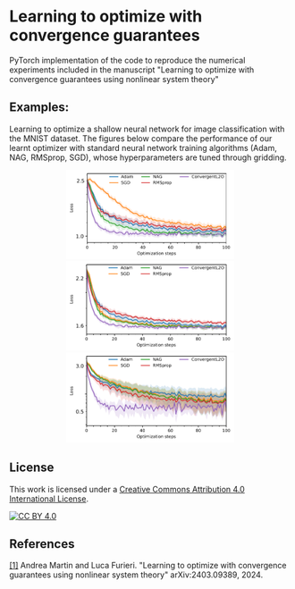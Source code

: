 # Learning to optimize with convergence guarantees

PyTorch implementation of the code to reproduce the numerical experiments included in the manuscript "Learning to optimize with convergence guarantees using nonlinear system theory"

## Examples: 
Learning to optimize a shallow neural network for image classification with the MNIST dataset. The figures below compare the performance of our learnt optimizer with standard neural network training algorithms (Adam, NAG, RMSprop, SGD), whose hyperparameters are tuned through gridding.



<p align="center">
<img src="./figures/tanh_normal.pdf" width="300"/>
<img src="./figures/sigmoid_normal.pdf" width="300"/>
  <img src="./figures/relu_normal.pdf" width="300"/>
</p> 



## License
This work is licensed under a
[Creative Commons Attribution 4.0 International License][cc-by].

[![CC BY 4.0][cc-by-image]][cc-by] 

[cc-by]: http://creativecommons.org/licenses/by/4.0/
[cc-by-image]: https://i.creativecommons.org/l/by/4.0/88x31.png
[cc-by-shield]: https://img.shields.io/badge/License-CC%20BY%204.0-lightgrey.svg

## References
[[1]](https://arxiv.org/abs/2403.09389) Andrea Martin and Luca Furieri.
"Learning to optimize with convergence guarantees using nonlinear system theory"
arXiv:2403.09389, 2024.
